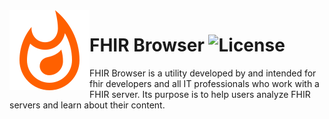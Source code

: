 <img src="assets/icon_x128.png" align="left" />

# FHIR Browser ![License](https://img.shields.io/static/v1?label=license&message=CC-BY-NC-ND-4.0&color=green)

FHIR Browser is a utility developed by and intended for fhir developers and all IT professionals who work with a FHIR server. Its purpose is to help users analyze FHIR servers and learn about their content.
